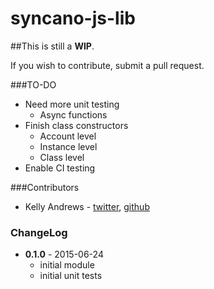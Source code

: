 # syncano-js-lib

##This is still a **WIP**.

If you wish to contribute, submit a pull request.

###TO-DO
+ Need more unit testing
  + Async functions
+ Finish class constructors
  + Account level
  + Instance level
  + Class level
+ Enable CI testing

###Contributors
* Kelly Andrews - [twitter](https://twitter.com/kellyjandrews), [github](https://github.com/kellyjandrews)


### ChangeLog
* **0.1.0** - 2015-06-24
    * initial module
    * initial unit tests
  
